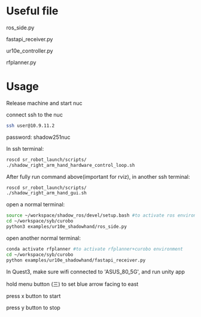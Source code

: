 
# Useful file
ros_side.py

fastapi_receiver.py

ur10e_controller.py

rfplanner.py

# Usage
Release machine and start nuc

connect ssh to the nuc
```bash
ssh user@10.9.11.2
```
password: shadow251nuc

In ssh terminal:
```bash
roscd sr_robot_launch/scripts/
./shadow_right_arm_hand_hardware_control_loop.sh 
```

After fully run command above(important for rviz), in another ssh terminal:
```bash
roscd sr_robot_launch/scripts/
./shadow_right_arm_hand_gui.sh 
```

open a normal terminal:
```bash
source ~/workspace/shadow_ros/devel/setup.bash #to activate ros environment
cd ~/workspace/syb/curobo
python3 examples/ur10e_shadowhand/ros_side.py
```

open another normal terminal:
```bash
conda activate rfplanner #to activate rfplanner+curobo environment
cd ~/workspace/syb/curobo
python examples/ur10e_shadowhand/fastapi_receiver.py
```

In Quest3, make sure wifi connected to 'ASUS_80_5G', and run unity app

hold menu button (三) to set blue arrow facing to east

press x button to start

press y button to stop

